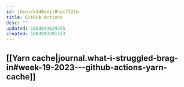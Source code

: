 ```yaml
---
id: j6mnjck148vejt0hgcf22lm
title: GitHub Actions
desc: ""
updated: 1683593629765
created: 1683593591373
---
```


## [[Yarn cache|journal.what-i-struggled-brag-in#week-19-2023---github-actions-yarn-cache]]
